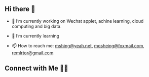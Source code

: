 ## Hi there 👋

<!--
**zhynin/zhynin** is a ✨ _special_ ✨ repository because its `README.md` (this file) appears on your GitHub profile.

Here are some ideas to get you started:

- 🔭 I’m currently working on ...
- 🌱 I’m currently learning ...
- 👯 I’m looking to collaborate on ...
- 🤔 I’m looking for help with ...
- 💬 Ask me about ...
- 📫 How to reach me: ...
- 😄 Pronouns: ...
- ⚡ Fun fact: ...
-->

- 🔭 I’m currently working on Wechat applet, achine learning, cloud computing and big data.

- 🌱 I’m currently learning

- 📫 How to reach me: mshing@yeah.net, mosheing@foxmail.com, remlrtor@gmail.com

## Connect with Me 🤝🏻


